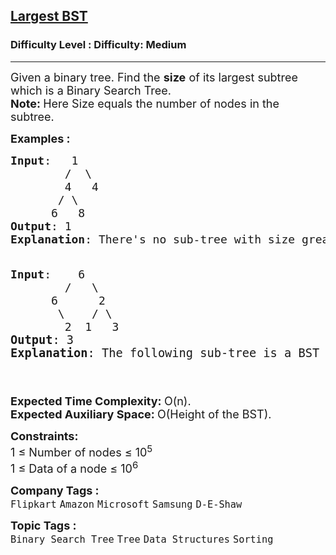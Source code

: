 <h2><a href="https://www.geeksforgeeks.org/problems/largest-bst/1?timeMachineDate=2024-07-22">Largest BST</a></h2><h3>Difficulty Level : Difficulty: Medium</h3><hr><div class="problems_problem_content__Xm_eO"><p><span style="font-size: 18px;">Given a binary tree. Find the <strong>size</strong> of its largest subtree which is a Binary Search Tree.<br><strong>Note: </strong>Here Size equals the number of nodes in the subtree.</span></p>
<p><span style="font-size: 18px;"><strong>Examples :</strong></span></p>
<pre><span style="font-size: 18px;"><strong>Input</strong>:   1</span><br><span style="font-size: 18px;">        /  \<br>  &nbsp; &nbsp; &nbsp; 4&nbsp; &nbsp;4&nbsp; &nbsp; &nbsp; &nbsp; &nbsp; &nbsp; &nbsp; <br>  &nbsp; &nbsp;  / \ <br>  &nbsp; &nbsp; 6  &nbsp;8</span><br><span style="font-size: 18px;"><strong>Output</strong>: 1 </span><br><span style="font-size: 18px;"><strong>Explanation</strong>: There's no sub-tree with size greater than 1 which forms a BST. All the leaf Nodes are the BSTs with size equal to 1.<br><br></span></pre>
<pre><span style="font-size: 18px;"><strong>Input</strong>:    6<br>        /   \<br>  &nbsp; &nbsp; 6&nbsp; &nbsp;   2&nbsp; &nbsp; &nbsp; &nbsp; &nbsp; &nbsp; &nbsp; <br>  &nbsp; &nbsp;  \    / \<br>  &nbsp; &nbsp;   2  1   3</span><br><span style="font-size: 14pt;"><strong>Output</strong>: 3</span><br><span style="font-size: 14pt;"><strong>Explanation</strong>: The following sub-tree is a BST of size 3:  2</span><br><span style="font-size: 14pt;">  &nbsp; &nbsp; &nbsp; &nbsp; &nbsp; &nbsp; &nbsp; &nbsp; &nbsp; &nbsp; &nbsp; &nbsp; &nbsp; &nbsp; &nbsp; &nbsp; &nbsp; &nbsp; &nbsp; &nbsp; &nbsp; &nbsp; &nbsp; &nbsp; &nbsp; &nbsp;  /&nbsp; &nbsp;\<br>  &nbsp; &nbsp; &nbsp; &nbsp; &nbsp; &nbsp; &nbsp; &nbsp; &nbsp; &nbsp; &nbsp; &nbsp; &nbsp; &nbsp; &nbsp; &nbsp; &nbsp; &nbsp; &nbsp; &nbsp; &nbsp; &nbsp; &nbsp; &nbsp; &nbsp;   1&nbsp; &nbsp; &nbsp;3</span></pre>
<p><span style="font-size: 18px;"><strong>Expected Time Complexity:&nbsp;</strong>O(n).<br><strong>Expected Auxiliary Space:&nbsp;</strong>O(Height of the BST).</span></p>
<p><span style="font-size: 18px;"><strong>Constraints:</strong><br>1 ≤ Number of nodes ≤ 10<sup>5</sup><br>1 ≤ Data of a node ≤ 10<sup>6</sup></span></p></div><p><span style=font-size:18px><strong>Company Tags : </strong><br><code>Flipkart</code>&nbsp;<code>Amazon</code>&nbsp;<code>Microsoft</code>&nbsp;<code>Samsung</code>&nbsp;<code>D-E-Shaw</code>&nbsp;<br><p><span style=font-size:18px><strong>Topic Tags : </strong><br><code>Binary Search Tree</code>&nbsp;<code>Tree</code>&nbsp;<code>Data Structures</code>&nbsp;<code>Sorting</code>&nbsp;